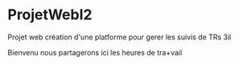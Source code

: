 # ProjetWebI2
Projet web création d'une platforme pour gerer les suivis de TRs 3il

Bienvenu nous partagerons ici les heures de tra+vail 

